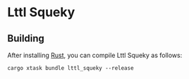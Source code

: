 # Lttl Squeky

## Building

After installing [Rust](https://rustup.rs/), you can compile Lttl Squeky as follows:

```shell
cargo xtask bundle lttl_squeky --release
```
